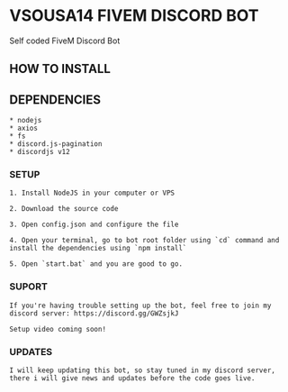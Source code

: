 # VSOUSA14 FIVEM DISCORD BOT

Self coded FiveM Discord Bot


## HOW TO INSTALL

## DEPENDENCIES
    * nodejs
    * axios
    * fs
    * discord.js-pagination
    * discordjs v12
    
### SETUP

    1. Install NodeJS in your computer or VPS
    
    2. Download the source code
    
    3. Open config.json and configure the file
     
    4. Open your terminal, go to bot root folder using `cd` command and install the dependencies using `npm install`
    
    5. Open `start.bat` and you are good to go.
    
### SUPORT 

    If you're having trouble setting up the bot, feel free to join my discord server: https://discord.gg/GWZsjkJ
    
    Setup video coming soon!
    
### UPDATES

    I will keep updating this bot, so stay tuned in my discord server, there i will give news and updates before the code goes live.

